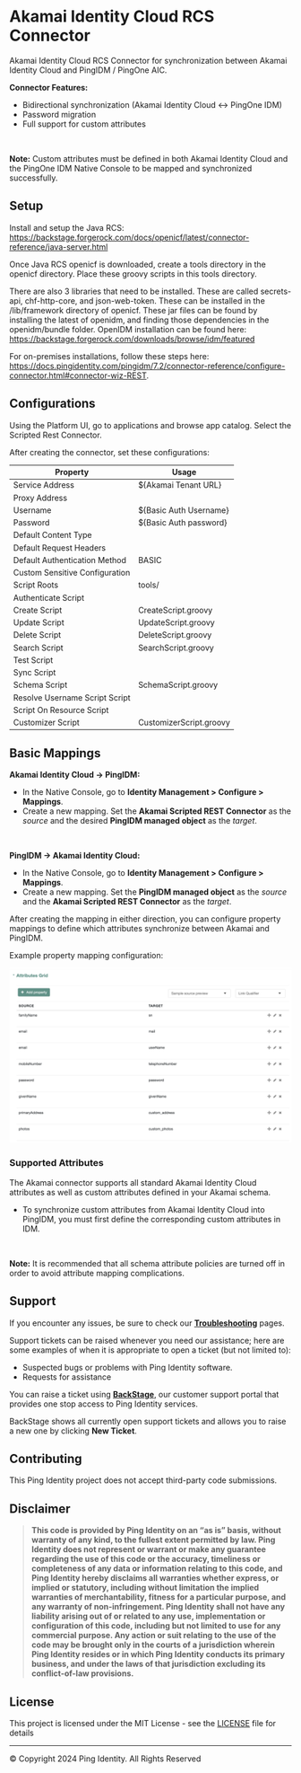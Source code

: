 <!--
 * The contents of this file are subject to the terms of the Common Development and
 * Distribution License (the License). You may not use this file except in compliance with the
 * License.
 *
 * You can obtain a copy of the License at legal/CDDLv1.0.txt. See the License for the
 * specific language governing permission and limitations under the License.
 *
 * When distributing Covered Software, include this CDDL Header Notice in each file and include
 * the License file at legal/CDDLv1.0.txt. If applicable, add the following below the CDDL
 * Header, with the fields enclosed by brackets [] replaced by your own identifying
 * information: "Portions copyright [year] [name of copyright owner]".
 *
 * Copyright 2022 ForgeRock AS.
-->
# Akamai Identity Cloud RCS Connector

Akamai Identity Cloud RCS Connector for synchronization between Akamai Identity Cloud and PingIDM / PingOne AIC.

**Connector Features:**
- Bidirectional synchronization (Akamai Identity Cloud ↔ PingOne IDM)
- Password migration
- Full support for custom attributes

<br>

**Note:** Custom attributes must be defined in both Akamai Identity Cloud and the PingOne IDM Native Console to be mapped and synchronized successfully.


## Setup

Install and setup the Java RCS: https://backstage.forgerock.com/docs/openicf/latest/connector-reference/java-server.html

Once Java RCS openicf is downloaded, create a tools directory in the openicf directory. Place these groovy scripts in this tools directory.

There are also 3 libraries that need to be installed. These are called secrets-api, chf-http-core, and json-web-token. These can be installed in the /lib/framework directory of openicf. These jar files can be found by installing the latest of openidm, and finding those dependencies in the openidm/bundle folder. OpenIDM installation can be found here: https://backstage.forgerock.com/downloads/browse/idm/featured

For on-premises installations, follow these steps here: https://docs.pingidentity.com/pingidm/7.2/connector-reference/configure-connector.html#connector-wiz-REST.

## Configurations

Using the Platform UI, go to applications and browse app catalog. Select the Scripted Rest Connector.  

After creating the connector, set these configurations:

<table>
<thead>
<th>Property</th>
<th>Usage</th>
</thead>
<tr>
    <td>Service Address</td>
    <td>${Akamai Tenant URL}</td>
</tr>
<tr>
    <td>Proxy Address</td>
    <td></td>
</tr>
<tr>
    <td>Username</td>
    <td>${Basic Auth Username}</td>
</tr>
<tr>
    <td>Password</td>
    <td>${Basic Auth password}</td>
</tr>
<tr>
    <td>Default Content Type</td>
    <td></td>
</tr>
<tr>
    <td>Default Request Headers</td>
    <td></td>
</tr>
<tr>
    <td>Default Authentication Method</td>
    <td>BASIC</td>
</tr>
<tr>
    <td>Custom Sensitive Configuration</td>
    <td></td>
</tr>
<tr>
    <td>Script Roots</td>
    <td>tools/</td>
</tr>
<tr>
    <td>Authenticate Script</td>
    <td></td>
</tr>
<tr>
    <td>Create Script</td>
    <td>CreateScript.groovy</td>
</tr>
<tr>
    <td>Update Script</td>
    <td>UpdateScript.groovy</td>
</tr>
<tr>
    <td>Delete Script</td>
    <td>DeleteScript.groovy</td>
</tr>
<tr>
    <td>Search Script</td>
    <td>SearchScript.groovy</td>
</tr>
<tr>
    <td>Test Script</td>
    <td></td>
</tr>
<tr>
    <td>Sync Script</td>
    <td></td>
</tr>
<tr>
    <td>Schema Script</td>
    <td>SchemaScript.groovy</td>
</tr>
<tr>
    <td>Resolve Username Script Script</td>
    <td></td>
</tr>
<tr>
    <td>Script On Resource Script</td>
    <td></td>
</tr>
<tr>
    <td>Customizer Script</td>
    <td>CustomizerScript.groovy</td>
</tr>
</table>

## Basic Mappings

**Akamai Identity Cloud → PingIDM:**
- In the Native Console, go to **Identity Management > Configure > Mappings**.
- Create a new mapping. Set the **Akamai Scripted REST Connector** as the *source* and the desired **PingIDM managed object** as the *target*.

<br>

**PingIDM → Akamai Identity Cloud:**
- In the Native Console, go to **Identity Management > Configure > Mappings**.
- Create a new mapping. Set the **PingIDM managed object** as the *source* and the **Akamai Scripted REST Connector** as the *target*.

After creating the mapping in either direction, you can configure property mappings to define which attributes synchronize between Akamai and PingIDM.

Example property mapping configuration:

![ScreenShot](./images/example_mapping.png)

### Supported Attributes
The Akamai connector supports all standard Akamai Identity Cloud attributes as well as custom attributes defined in your Akamai schema.
- To synchronize custom attributes from Akamai Identity Cloud into PingIDM, you must first define the corresponding custom attributes in IDM.

<br>

**Note:** It is recommended that all schema attribute policies are turned off in order to avoid attribute mapping complications.

<!-- SUPPORT -->
## Support

If you encounter any issues, be sure to check our **[Troubleshooting](https://backstage.forgerock.com/knowledge/kb/article/a68547609)** pages.

Support tickets can be raised whenever you need our assistance; here are some examples of when it is appropriate to open a ticket (but not limited to):

* Suspected bugs or problems with Ping Identity software.
* Requests for assistance 

You can raise a ticket using **[BackStage](https://backstage.forgerock.com/support/tickets)**, our customer support portal that provides one stop access to Ping Identity services.

BackStage shows all currently open support tickets and allows you to raise a new one by clicking **New Ticket**.

<!------------------------------------------------------------------------------------------------------------------------------------>
<!-- COLLABORATION -->

## Contributing

This Ping Identity project does not accept third-party code submissions.

<!------------------------------------------------------------------------------------------------------------------------------------>
<!-- LEGAL -->

## Disclaimer

> **This code is provided by Ping Identity on an “as is” basis, without warranty of any kind, to the fullest extent permitted by law.
>Ping Identity does not represent or warrant or make any guarantee regarding the use of this code or the accuracy,
>timeliness or completeness of any data or information relating to this code, and Ping Identity hereby disclaims all warranties whether express,
>or implied or statutory, including without limitation the implied warranties of merchantability, fitness for a particular purpose,
>and any warranty of non-infringement. Ping Identity shall not have any liability arising out of or related to any use,
>implementation or configuration of this code, including but not limited to use for any commercial purpose.
>Any action or suit relating to the use of the code may be brought only in the courts of a jurisdiction wherein
>Ping Identity resides or in which Ping Identity conducts its primary business, and under the laws of that jurisdiction excluding its conflict-of-law provisions.**

<!------------------------------------------------------------------------------------------------------------------------------------>
<!-- LICENSE - Links to the MIT LICENSE file in each repo. -->

## License

This project is licensed under the MIT License - see the [LICENSE](LICENSE) file for details

---

&copy; Copyright 2024 Ping Identity. All Rights Reserved

[pingidentity-logo]: https://www.pingidentity.com/content/dam/picr/nav/Ping-Logo-2.svg "Ping Identity Logo"
